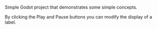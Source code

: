 Simple Godot project that demonstrates some simple concepts.

By clicking the Play and Pause buttons you can modify the display of a label.

